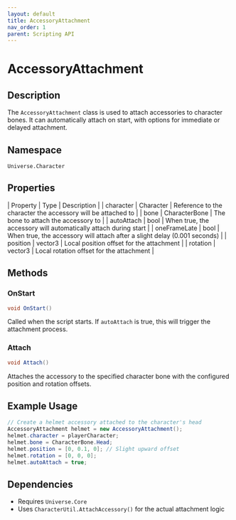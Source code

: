 ```yaml
---
layout: default
title: AccessoryAttachment
nav_order: 1
parent: Scripting API
---
```

# AccessoryAttachment

## Description
The `AccessoryAttachment` class is used to attach accessories to character bones. It can automatically attach on start, with options for immediate or delayed attachment.

## Namespace
`Universe.Character`

## Properties
| Property | Type | Description |
| character | Character | Reference to the character the accessory will be attached to |
| bone | CharacterBone | The bone to attach the accessory to |
| autoAttach | bool | When true, the accessory will automatically attach during start |
| oneFrameLate | bool | When true, the accessory will attach after a slight delay (0.001 seconds) |
| position | vector3 | Local position offset for the attachment |
| rotation | vector3 | Local rotation offset for the attachment |

## Methods

### OnStart
```csharp
void OnStart()
```
Called when the script starts. If `autoAttach` is true, this will trigger the attachment process.

### Attach
```csharp
void Attach()
```
Attaches the accessory to the specified character bone with the configured position and rotation offsets.

## Example Usage
```csharp
// Create a helmet accessory attached to the character's head
AccessoryAttachment helmet = new AccessoryAttachment();
helmet.character = playerCharacter;
helmet.bone = CharacterBone.Head;
helmet.position = [0, 0.1, 0]; // Slight upward offset
helmet.rotation = [0, 0, 0];
helmet.autoAttach = true;
```

## Dependencies
- Requires `Universe.Core`
- Uses `CharacterUtil.AttachAccessory()` for the actual attachment logic

